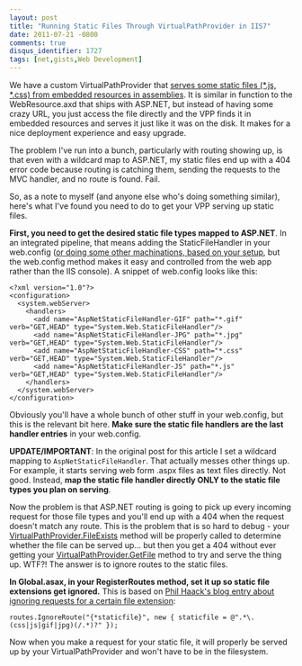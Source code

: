 ```yaml
---
layout: post
title: "Running Static Files Through VirtualPathProvider in IIS7"
date: 2011-07-21 -0800
comments: true
disqus_identifier: 1727
tags: [net,gists,Web Development]
---
```

We have a custom VirtualPathProvider that [serves some static files
(\*.js, \*.css) from embedded resources in
assemblies](/archive/2007/07/13/embeddedresourcepathprovider-binary-only-asp.net-2.0.aspx).
It is similar in function to the WebResource.axd that ships with
ASP.NET, but instead of having some crazy URL, you just access the file
directly and the VPP finds it in embedded resources and serves it just
like it was on the disk. It makes for a nice deployment experience and
easy upgrade.

The problem I've run into a bunch, particularly with routing showing up,
is that even with a wildcard map to ASP.NET, my static files end up with
a 404 error code because routing is catching them, sending the requests
to the MVC handler, and no route is found. Fail.

So, as a note to myself (and anyone else who's doing something similar),
here's what I've found you need to do to get your VPP serving up static
files.

**First, you need to get the desired static file types mapped to
ASP.NET**. In an integrated pipeline, that means adding the
StaticFileHandler in your web.config ([or doing some other machinations,
based on your
setup](http://learn.iis.net/page.aspx/508/wildcard-script-mapping-and-iis-7-integrated-pipeline/),
but the web.config method makes it easy and controlled from the web app
rather than the IIS console). A snippet of web.config looks like this:

    <?xml version="1.0"?>
    <configuration>
      <system.webServer>
        <handlers>
          <add name="AspNetStaticFileHandler-GIF" path="*.gif" verb="GET,HEAD" type="System.Web.StaticFileHandler"/>
          <add name="AspNetStaticFileHandler-JPG" path="*.jpg" verb="GET,HEAD" type="System.Web.StaticFileHandler"/>
          <add name="AspNetStaticFileHandler-CSS" path="*.css" verb="GET,HEAD" type="System.Web.StaticFileHandler"/>
          <add name="AspNetStaticFileHandler-JS" path="*.js" verb="GET,HEAD" type="System.Web.StaticFileHandler"/>
        </handlers>
      </system.webServer>
    </configuration>

Obviously you'll have a whole bunch of other stuff in your web.config,
but this is the relevant bit here. **Make sure the static file handlers
are the last handler entries** in your web.config.

**UPDATE/IMPORTANT**: In the original post for this article
I set a wildcard mapping to `AspNetStaticFileHandler`. That actually
messes other things up. For example, it starts serving web form .aspx
files as text files directly. Not good. Instead, **map the static file
handler directly ONLY to the static file types you plan on serving**.

Now the problem is that ASP.NET routing is going to pick up every
incoming request for those file types and you'll end up with a 404 when
the request doesn't match any route. This is the problem that is so hard
to debug - your
[VirtualPathProvider.FileExists](http://msdn.microsoft.com/en-us/library/system.web.hosting.virtualpathprovider.fileexists.aspx)
method will be properly called to determine whether the file can be
served up... but then you get a 404 without ever getting your
[VirtualPathProvider.GetFile](http://msdn.microsoft.com/en-us/library/system.web.hosting.virtualpathprovider.getfile.aspx)
method to try and serve the thing up. WTF?! The answer is to ignore
routes to the static files.

**In Global.asax, in your RegisterRoutes method, set it up so static
file extensions get ignored.** This is based on [Phil Haack's blog entry
about ignoring requests for a certain file
extension](http://haacked.com/archive/2008/07/14/make-routing-ignore-requests-for-a-file-extension.aspx):

    routes.IgnoreRoute("{*staticfile}", new { staticfile = @".*\.(css|js|gif|jpg)(/.*)?" });

Now when you make a request for your static file, it will properly be
served up by your VirtualPathProvider and won't have to be in the
filesystem.

